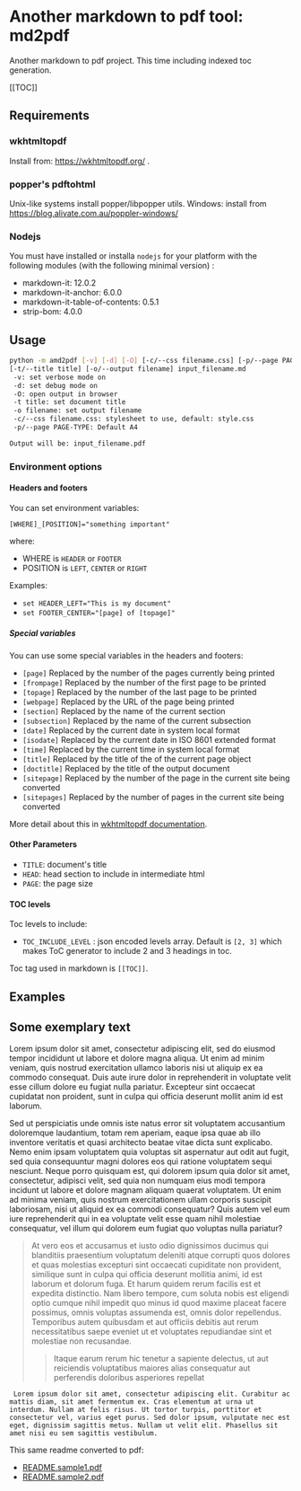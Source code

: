 # Another markdown to pdf tool: md2pdf

Another markdown to pdf project. This time including indexed toc generation.

[[TOC]]

## Requirements

### wkhtmltopdf

Install from: https://wkhtmltopdf.org/ .

### popper's pdftohtml

Unix-like systems install popper/libpopper utils.
Windows: install from https://blog.alivate.com.au/poppler-windows/

### Nodejs

You must have installed or installa `nodejs` for your platform with the 
following modules (with the following minimal version) :

 * markdown-it: 12.0.2
 * markdown-it-anchor: 6.0.0
 * markdown-it-table-of-contents: 0.5.1
 * strip-bom: 4.0.0


## Usage

```sh
python -m amd2pdf [-v] [-d] [-O] [-c/--css filename.css] [-p/--page PAGE-TYPE] 
[-t/--title title] [-o/--output filename] input_filename.md
 -v: set verbose mode on
 -d: set debug mode on
 -O: open output in browser
 -t title: set document title
 -o filename: set output filename
 -c/--css filename.css: stylesheet to use, default: style.css
 -p/--page PAGE-TYPE: Default A4

Output will be: input_filename.pdf 
```

### Environment options

#### Headers and footers

You can set environment variables:

`[WHERE]_[POSITION]="something important"`
 
 where: 
  * WHERE is `HEADER` or `FOOTER`
  * POSITION is `LEFT`, `CENTER` or `RIGHT`

Examples:

 * `set HEADER_LEFT="This is my document"`
 * `set FOOTER_CENTER="[page] of [topage]"`

##### Special variables

You can use some special variables in the headers and footers:

* `[page]`       Replaced by the number of the pages currently being printed
* `[frompage]`   Replaced by the number of the first page to be printed
* `[topage]`     Replaced by the number of the last page to be printed
* `[webpage]`    Replaced by the URL of the page being printed
* `[section]`    Replaced by the name of the current section
* `[subsection]` Replaced by the name of the current subsection
* `[date]`       Replaced by the current date in system local format
* `[isodate]`    Replaced by the current date in ISO 8601 extended format
* `[time]`       Replaced by the current time in system local format
* `[title]`      Replaced by the title of the of the current page object
* `[doctitle]`   Replaced by the title of the output document
* `[sitepage]`   Replaced by the number of the page in the current site being converted
* `[sitepages]`  Replaced by the number of pages in the current site being converted

More detail about this in [wkhtmltopdf documentation](https://wkhtmltopdf.org/usage/wkhtmltopdf.txt).

#### Other Parameters

* `TITLE`: document's title
* `HEAD`: head section to include in intermediate html
* `PAGE`: the page size

#### TOC levels

Toc levels to include: 

* `TOC_INCLUDE_LEVEL` : json encoded levels array. Default is `[2, 3]` which
 makes ToC generator to include 2 and 3 headings in toc.
 
 Toc tag used in markdown is `[[TOC]]`.

## Examples

## Some exemplary text

Lorem ipsum dolor sit amet, consectetur adipiscing elit, sed do eiusmod tempor incididunt ut labore et dolore magna aliqua. Ut enim ad minim veniam, quis nostrud exercitation ullamco laboris nisi ut aliquip ex ea commodo consequat. Duis aute irure dolor in reprehenderit in voluptate velit esse cillum dolore eu fugiat nulla pariatur. Excepteur sint occaecat cupidatat non proident, sunt in culpa qui officia deserunt mollit anim id est laborum.

Sed ut perspiciatis unde omnis iste natus error sit voluptatem accusantium doloremque laudantium, totam rem aperiam, eaque ipsa quae ab illo inventore veritatis et quasi architecto beatae vitae dicta sunt explicabo. Nemo enim ipsam voluptatem quia voluptas sit aspernatur aut odit aut fugit, sed quia consequuntur magni dolores eos qui ratione voluptatem sequi nesciunt. Neque porro quisquam est, qui dolorem ipsum quia dolor sit amet, consectetur, adipisci velit, sed quia non numquam eius modi tempora incidunt ut labore et dolore magnam aliquam quaerat voluptatem. Ut enim ad minima veniam, quis nostrum exercitationem ullam corporis suscipit laboriosam, nisi ut aliquid ex ea commodi consequatur? Quis autem vel eum iure reprehenderit qui in ea voluptate velit esse quam nihil molestiae consequatur, vel illum qui dolorem eum fugiat quo voluptas nulla pariatur?

> At vero eos et accusamus et iusto odio dignissimos ducimus qui blanditiis praesentium voluptatum deleniti atque corrupti quos dolores et quas molestias excepturi sint occaecati cupiditate non provident, similique sunt in culpa qui officia deserunt mollitia animi, id est laborum et dolorum fuga. Et harum quidem rerum facilis est et expedita distinctio. Nam libero tempore, cum soluta nobis est eligendi optio cumque nihil impedit quo minus id quod maxime placeat facere possimus, omnis voluptas assumenda est, omnis dolor repellendus. Temporibus autem quibusdam et aut officiis debitis aut rerum necessitatibus saepe eveniet ut et voluptates repudiandae sint et molestiae non recusandae. 
>> Itaque earum rerum hic tenetur a sapiente delectus, ut aut reiciendis voluptatibus maiores alias consequatur aut perferendis doloribus asperiores repellat

     Lorem ipsum dolor sit amet, consectetur adipiscing elit. Curabitur ac mattis diam, sit amet fermentum ex. Cras elementum at urna ut interdum. Nullam at felis risus. Ut tortor turpis, porttitor et consectetur vel, varius eget purus. Sed dolor ipsum, vulputate nec est eget, dignissim sagittis metus. Nullam ut velit elit. Phasellus sit amet nisi eu sem sagittis vestibulum.



This same readme converted to pdf:

 * [README.sample1.pdf](https://github.com/tenuki/amd2pdf/blob/main/samples/README.sample1.pdf)
 * [README.sample2.pdf](https://github.com/tenuki/amd2pdf/blob/main/samples/README.sample2.pdf)
 

